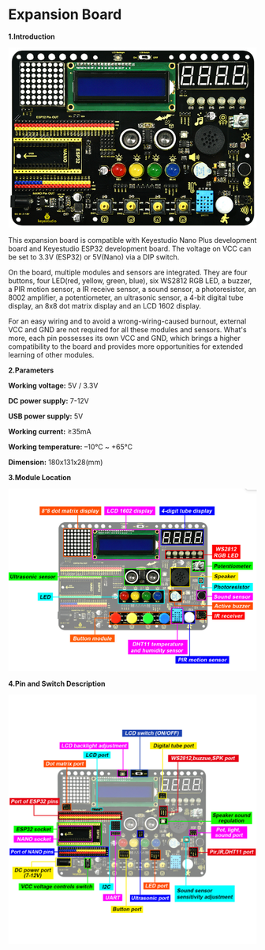 # **Expansion Board**

 **1.Introduction**

![image-20230519134845325](./media/image-20230519134845325.png)

This expansion board is compatible with Keyestudio Nano Plus development board and Keyestudio ESP32 development board. The voltage on VCC can be set to 3.3V (ESP32) or 5V(Nano) via a DIP switch.

On the board, multiple modules and sensors are integrated. They are four buttons, four LED(red, yellow, green, blue), six WS2812 RGB LED, a buzzer, a PIR motion sensor, a IR receive sensor, a sound sensor, a photoresistor, an 8002 amplifier, a potentiometer, an ultrasonic sensor, a 4-bit digital tube display, an 8x8 dot matrix display and an LCD 1602 display. 

For an easy wiring and to avoid a wrong-wiring-caused burnout, external VCC and GND are not required for all these modules and sensors. What's more, each pin possesses its own VCC and GND, which brings a higher compatibility to the board and provides more opportunities for extended learning of other modules. 

 **2.Parameters**

**Working voltage:** 5V / 3.3V

**DC power supply:** 7-12V

**USB power supply:** 5V

**Working current:** ≥35mA

**Working temperature:** –10°C ~ +65°C

**Dimension:** 180x131x28(mm)

 **3.Module Location**

![image-20230508165212269](media/image-20230508165212269.png)

 **4.Pin and Switch Description**

![01](./media/01-1682414666522-2.jpg)

